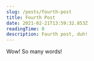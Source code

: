 ```yaml
---
slug: /posts/fourth-post
title: Fourth Post
date: 2021-02-21T13:59:32.853Z
readingTime: 0
description: Fourth post, duh!
---
```


Wow! So many words!
